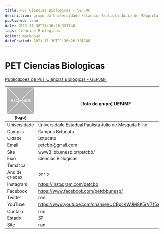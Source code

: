 ```yaml
---
title: PET Ciencias Biologicas - UEPJMF
description: grupo da Universidade Estadual Paulista Julio de Mesquita Filho
published: true
date: 2023-11-30T17:36:26.331748
tags: Ciencias Biologicas
editor: markdown
dateCreated: 2023-11-30T17:36:26.331748
---
```


# PET Ciencias Biologicas

[Publicacoes de PET Ciencias Biologicas - UEPJMF](/atividade/205PETCienciasBiologicasUEPJMF/feed.md)

| ![placeholder.png](/placeholder.png) [logo] | [foto do grupo] UEPJMF         |
| ------------------------------------------- | ------------------------------------------------- |
| Universidade                                | Universidade Estadual Paulista Julio de Mesquita Filho      |
| Campus                                      | Campus Botucatu            |
| Cidade                                      | Botucatu             |
| Email                                       | petcbb@gmail.com             |
| Site                                        | www3.ibb.unesp.br/petcbb/              |
| Eixo                                        | Ciencias Biologicas              |
| Tematica                                    |           |
| Ano de criacao                              | 2012        |
| Instagram                                   | https://instagram.com/petcbb         |
| Facebook                                    | https://www.facebook.com/petcbbunesp/          |
| Twitter                                     | nan           |
| YouTube                                     | https://www.youtube.com/channel/UCBpdKWJM8K5rV7f5xRnbreg           |
| Contato                                     | nan         |
| Estado                                      |  SP            |
| Site                                        | nan |
